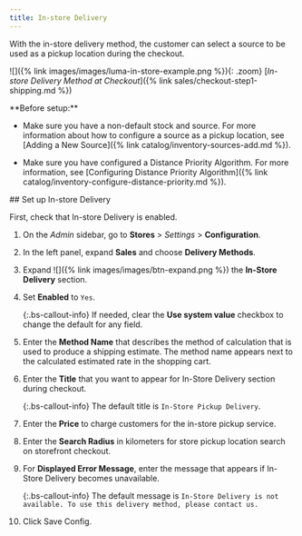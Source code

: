 ```yaml
---
title: In-store Delivery
---
```


With the in-store delivery method, the customer can select a source to be used as a pickup location during the checkout.

![]({% link images/images/luma-in-store-example.png %}){: .zoom}
[_In-store Delivery Method at Checkout_]({% link sales/checkout-step1-shipping.md %})

<div class="bs-callout-warning" markdown="1">
**Before setup:**

- Make sure you have a non-default stock and source. For more information about how to configure a source as a pickup location, see [Adding a New Source]({% link catalog/inventory-sources-add.md %}).

- Make sure you have configured a Distance Priority Algorithm. For more information, see [Configuring Distance Priority Algorithm]({% link catalog/inventory-configure-distance-priority.md %}).

</div>
## Set up In-store Delivery

First, check that In-store Delivery is enabled.

1. On the _Admin_ sidebar, go to **Stores** > _Settings_ > **Configuration**.

1. In the left panel, expand **Sales** and choose **Delivery Methods**.

1. Expand ![]({% link images/images/btn-expand.png %}) the **In-Store Delivery** section.

1. Set **Enabled** to `Yes`.

   {:.bs-callout-info}
   If needed, clear the **Use system value** checkbox to change the default for any field.

1. Enter the **Method Name** that describes the method of calculation that is used to produce a shipping estimate. The method name appears next to the calculated estimated rate in the shopping cart.

1. Enter the **Title** that you want to appear for In-Store Delivery section during checkout.

    {:.bs-callout-info}
    The default title is `In-Store Pickup Delivery`.

1. Enter the **Price** to charge customers for the in-store pickup service.

1. Enter the **Search Radius** in kilometers for store pickup location search on storefront checkout.

1. For **Displayed Error Message**, enter the message that appears if In-Store Delivery becomes unavailable.

    {:.bs-callout-info}
    The default message is `In-Store Delivery is not available. To use this delivery method, please contact us.`

1. Click <span class="btn">Save Config</span>.
